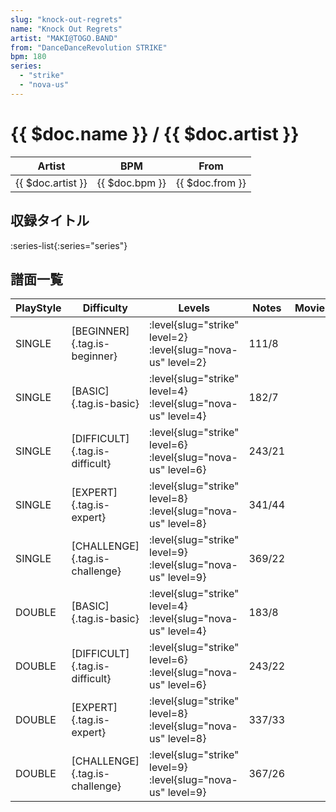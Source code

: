 ```yaml
---
slug: "knock-out-regrets"
name: "Knock Out Regrets"
artist: "MAKI@TOGO.BAND"
from: "DanceDanceRevolution STRIKE"
bpm: 180
series:
  - "strike"
  - "nova-us"
---
```


# {{ $doc.name }} / {{ $doc.artist }}

|Artist|BPM|From|
|------|---|----|
|{{ $doc.artist }}|{{ $doc.bpm }}|{{ $doc.from }}|

## 収録タイトル

:series-list{:series="series"}

## 譜面一覧

|PlayStyle|Difficulty|Levels|Notes|Movie|
|---------|----------|------|-----|-----|
|SINGLE|[BEGINNER]{.tag.is-beginner}|<div class="field is-grouped is-grouped-multiline">:level{slug="strike" level=2} :level{slug="nova-us" level=2}</div>|111/8||
|SINGLE|[BASIC]{.tag.is-basic}|<div class="field is-grouped is-grouped-multiline">:level{slug="strike" level=4} :level{slug="nova-us" level=4}</div>|182/7||
|SINGLE|[DIFFICULT]{.tag.is-difficult}|<div class="field is-grouped is-grouped-multiline">:level{slug="strike" level=6} :level{slug="nova-us" level=6}</div>|243/21||
|SINGLE|[EXPERT]{.tag.is-expert}|<div class="field is-grouped is-grouped-multiline">:level{slug="strike" level=8} :level{slug="nova-us" level=8}</div>|341/44||
|SINGLE|[CHALLENGE]{.tag.is-challenge}|<div class="field is-grouped is-grouped-multiline">:level{slug="strike" level=9} :level{slug="nova-us" level=9}</div>|369/22||
|DOUBLE|[BASIC]{.tag.is-basic}|<div class="field is-grouped is-grouped-multiline">:level{slug="strike" level=4} :level{slug="nova-us" level=4}</div>|183/8||
|DOUBLE|[DIFFICULT]{.tag.is-difficult}|<div class="field is-grouped is-grouped-multiline">:level{slug="strike" level=6} :level{slug="nova-us" level=6}</div>|243/22||
|DOUBLE|[EXPERT]{.tag.is-expert}|<div class="field is-grouped is-grouped-multiline">:level{slug="strike" level=8} :level{slug="nova-us" level=8}</div>|337/33||
|DOUBLE|[CHALLENGE]{.tag.is-challenge}|<div class="field is-grouped is-grouped-multiline">:level{slug="strike" level=9} :level{slug="nova-us" level=9}</div>|367/26||
